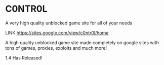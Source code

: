 # C0NTR0L
A very high quality unblocked game site for all of your needs

LINK
https://sites.google.com/view/c0ntr0l/home

A high quality unblocked game site made completely on google sites with tons of games, proxies, exploits and much more!

1.4 Has Released!


